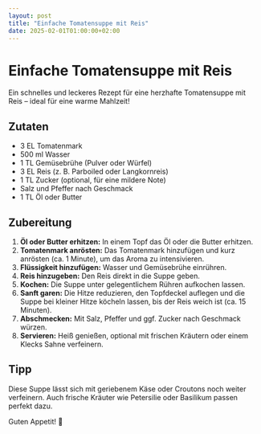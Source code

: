 ```yaml
---
layout: post
title: "Einfache Tomatensuppe mit Reis"
date: 2025-02-01T01:00:00+02:00
---
```


# Einfache Tomatensuppe mit Reis

Ein schnelles und leckeres Rezept für eine herzhafte Tomatensuppe mit Reis – ideal für eine warme Mahlzeit!

## Zutaten

* 3 EL Tomatenmark  
* 500 ml Wasser  
* 1 TL Gemüsebrühe (Pulver oder Würfel)  
* 3 EL Reis (z. B. Parboiled oder Langkornreis)  
* 1 TL Zucker (optional, für eine mildere Note)  
* Salz und Pfeffer nach Geschmack  
* 1 TL Öl oder Butter  

## Zubereitung

1. **Öl oder Butter erhitzen:** In einem Topf das Öl oder die Butter erhitzen.
2. **Tomatenmark anrösten:** Das Tomatenmark hinzufügen und kurz anrösten (ca. 1 Minute), um das Aroma zu intensivieren.
3. **Flüssigkeit hinzufügen:** Wasser und Gemüsebrühe einrühren.
4. **Reis hinzugeben:** Den Reis direkt in die Suppe geben.
5. **Kochen:** Die Suppe unter gelegentlichem Rühren aufkochen lassen.
6. **Sanft garen:** Die Hitze reduzieren, den Topfdeckel auflegen und die Suppe bei kleiner Hitze köcheln lassen, bis der Reis weich ist (ca. 15 Minuten).
7. **Abschmecken:** Mit Salz, Pfeffer und ggf. Zucker nach Geschmack würzen.
8. **Servieren:** Heiß genießen, optional mit frischen Kräutern oder einem Klecks Sahne verfeinern.

## Tipp

Diese Suppe lässt sich mit geriebenem Käse oder Croutons noch weiter verfeinern. Auch frische Kräuter wie Petersilie oder Basilikum passen perfekt dazu.

Guten Appetit! 🍲
